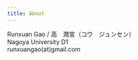 ```yaml
---
title: About
---
```


Runxuan Gao  /  高　潤宣（コウ　ジュンセン）      
Nagoya University D1  
runxuangao(at)gmail.com
